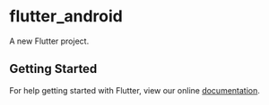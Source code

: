 # flutter_android

A new Flutter project.

## Getting Started

For help getting started with Flutter, view our online
[documentation](https://flutter.io/).
